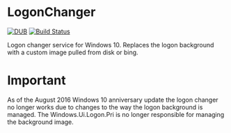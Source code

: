 # LogonChanger
[![DUB](https://img.shields.io/dub/l/vibe-d.svg?maxAge=2592000?style=flat-square)]()  [![Build Status](https://travis-ci.org/looterwar/LogonChanger.svg?branch=master)](https://travis-ci.org/looterwar/LogonChanger)

Logon changer service for Windows 10. Replaces the logon background with a custom image pulled from disk or bing.

# Important
As of the August 2016 Windows 10 anniversary update the logon changer no longer works due to changes to the way the logon background is managed. The Windows.Ui.Logon.Pri is no longer responsible for managing the background image. 
